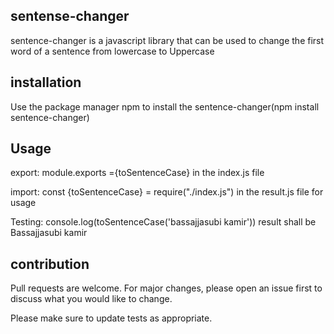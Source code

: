 ## sentense-changer

sentence-changer is a javascript library that can be used to change the first 
word of a sentence from lowercase to Uppercase

## installation
Use the package manager npm to install the sentence-changer(npm install sentence-changer)

## Usage

export: module.exports ={toSentenceCase} in the index.js file

import: const {toSentenceCase} = require("./index.js") in the result.js file for usage

Testing: console.log(toSentenceCase('bassajjasubi kamir')) result shall be Bassajjasubi kamir

## contribution
Pull requests are welcome. For major changes, please open an issue first
to discuss what you would like to change.

Please make sure to update tests as appropriate.

